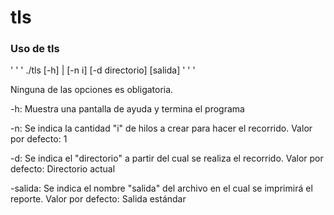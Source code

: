 # tls

### Uso de tls

' ' '
./tls [-h] | [-n i] [-d directorio] [salida]
' ' '

Ninguna de las opciones es obligatoria.

-h: Muestra una pantalla de ayuda y termina el programa

-n: Se indica la cantidad "i" de hilos a crear para hacer el recorrido. Valor por defecto: 1

-d: Se indica el "directorio" a partir del cual se realiza el recorrido. Valor por defecto: Directorio actual

-salida: Se indica el nombre "salida" del archivo en el cual se imprimirá el reporte. Valor por defecto: Salida estándar

###
